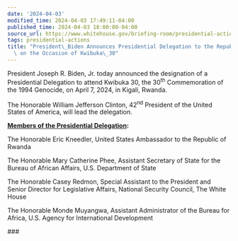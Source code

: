 ```yaml
---
date: '2024-04-03'
modified_time: 2024-04-03 17:49:11-04:00
published_time: 2024-04-03 18:00:00-04:00
source_url: https://www.whitehouse.gov/briefing-room/presidential-actions/2024/04/03/president-biden-announces-presidential-delegation-to-the-republic-of-rwanda-on-the-occasion-of-kwibuka-30/
tags: presidential-actions
title: "President\_Biden Announces Presidential Delegation to the Republic of Rwanda\
  \ on the Occasion of Kwibuka\_30"
---
```

 
President Joseph R. Biden, Jr. today announced the designation of a
Presidential Delegation to attend Kwibuka 30, the 30<sup>th</sup>
Commemoration of the 1994 Genocide, on April 7, 2024, in Kigali, Rwanda.

The Honorable William Jefferson Clinton, 42<sup>nd</sup> President of
the United States of America, will lead the delegation.

**<u>Members of the Presidential Delegation</u>:**

The Honorable Eric Kneedler, United States Ambassador to the Republic of
Rwanda

The Honorable Mary Catherine Phee, Assistant Secretary of State for the
Bureau of African Affairs, U.S. Department of State

The Honorable Casey Redmon, Special Assistant to the President and
Senior Director for Legislative Affairs, National Security Council, The
White House

The Honorable Monde Muyangwa, Assistant Administrator of the Bureau for
Africa, U.S. Agency for International Development

\###
